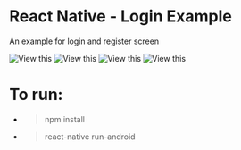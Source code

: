 # React Native - Login Example
An example for login and register screen 

![View this](https://github.com/juniorabranches/imgsBlog/blob/master/ReactNative-LoginExample/1.png?raw=true)
![View this](https://github.com/juniorabranches/imgsBlog/blob/master/ReactNative-LoginExample/2.png?raw=true)
![View this](https://github.com/juniorabranches/imgsBlog/blob/master/ReactNative-LoginExample/3.png?raw=true)
![View this](https://github.com/juniorabranches/imgsBlog/blob/master/ReactNative-LoginExample/4.png?raw=true)

# To run:
* > npm install
* > react-native run-android
